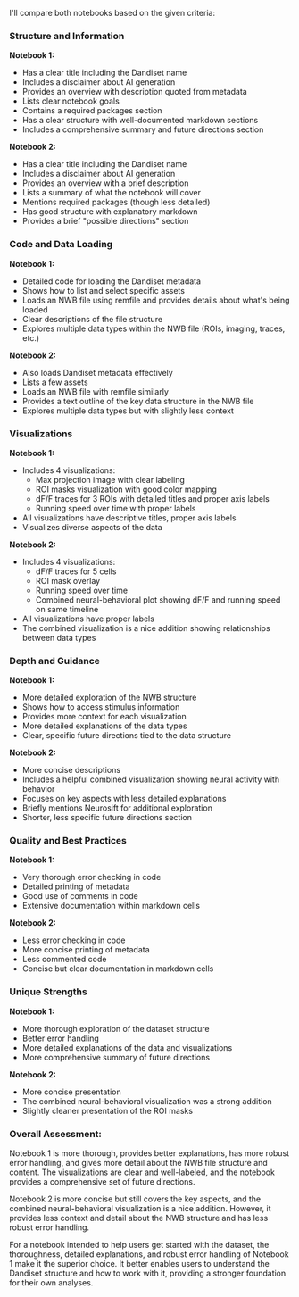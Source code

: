 I'll compare both notebooks based on the given criteria:

### Structure and Information
**Notebook 1:**
- Has a clear title including the Dandiset name
- Includes a disclaimer about AI generation
- Provides an overview with description quoted from metadata
- Lists clear notebook goals
- Contains a required packages section
- Has a clear structure with well-documented markdown sections
- Includes a comprehensive summary and future directions section

**Notebook 2:**
- Has a clear title including the Dandiset name
- Includes a disclaimer about AI generation
- Provides an overview with a brief description
- Lists a summary of what the notebook will cover
- Mentions required packages (though less detailed)
- Has good structure with explanatory markdown
- Provides a brief "possible directions" section

### Code and Data Loading
**Notebook 1:**
- Detailed code for loading the Dandiset metadata
- Shows how to list and select specific assets
- Loads an NWB file using remfile and provides details about what's being loaded
- Clear descriptions of the file structure
- Explores multiple data types within the NWB file (ROIs, imaging, traces, etc.)

**Notebook 2:**
- Also loads Dandiset metadata effectively
- Lists a few assets
- Loads an NWB file with remfile similarly
- Provides a text outline of the key data structure in the NWB file
- Explores multiple data types but with slightly less context

### Visualizations
**Notebook 1:**
- Includes 4 visualizations:
  - Max projection image with clear labeling
  - ROI masks visualization with good color mapping
  - dF/F traces for 3 ROIs with detailed titles and proper axis labels
  - Running speed over time with proper labels
- All visualizations have descriptive titles, proper axis labels
- Visualizes diverse aspects of the data

**Notebook 2:**
- Includes 4 visualizations:
  - dF/F traces for 5 cells
  - ROI mask overlay
  - Running speed over time
  - Combined neural-behavioral plot showing dF/F and running speed on same timeline
- All visualizations have proper labels
- The combined visualization is a nice addition showing relationships between data types

### Depth and Guidance
**Notebook 1:**
- More detailed exploration of the NWB structure
- Shows how to access stimulus information
- Provides more context for each visualization
- More detailed explanations of the data types
- Clear, specific future directions tied to the data structure

**Notebook 2:**
- More concise descriptions
- Includes a helpful combined visualization showing neural activity with behavior
- Focuses on key aspects with less detailed explanations
- Briefly mentions Neurosift for additional exploration
- Shorter, less specific future directions section

### Quality and Best Practices
**Notebook 1:**
- Very thorough error checking in code
- Detailed printing of metadata
- Good use of comments in code
- Extensive documentation within markdown cells

**Notebook 2:**
- Less error checking in code
- More concise printing of metadata
- Less commented code
- Concise but clear documentation in markdown cells

### Unique Strengths
**Notebook 1:**
- More thorough exploration of the dataset structure
- Better error handling
- More detailed explanations of the data and visualizations
- More comprehensive summary of future directions

**Notebook 2:**
- More concise presentation
- The combined neural-behavioral visualization was a strong addition
- Slightly cleaner presentation of the ROI masks

### Overall Assessment:

Notebook 1 is more thorough, provides better explanations, has more robust error handling, and gives more detail about the NWB file structure and content. The visualizations are clear and well-labeled, and the notebook provides a comprehensive set of future directions.

Notebook 2 is more concise but still covers the key aspects, and the combined neural-behavioral visualization is a nice addition. However, it provides less context and detail about the NWB structure and has less robust error handling.

For a notebook intended to help users get started with the dataset, the thoroughness, detailed explanations, and robust error handling of Notebook 1 make it the superior choice. It better enables users to understand the Dandiset structure and how to work with it, providing a stronger foundation for their own analyses.